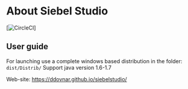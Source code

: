 # About Siebel Studio

[![CircleCI](https://circleci.com/gh/heroku/java-getting-started.svg?style=svg)]

## User guide

For launching use a complete windows based distribution in the folder: `dist/Distrib/`
Support java version 1.6-1.7

Web-site: https://ddovnar.github.io/siebelstudio/
